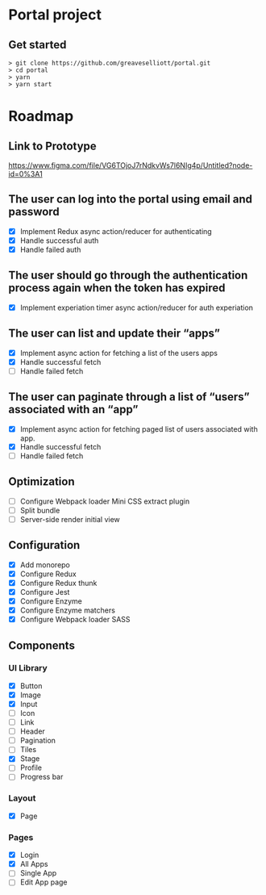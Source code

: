 # Portal project
## Get started
```
> git clone https://github.com/greaveselliott/portal.git
> cd portal
> yarn
> yarn start
```

# Roadmap
## Link to Prototype
https://www.figma.com/file/VG6TOjoJ7rNdkvWs7l6NIg4p/Untitled?node-id=0%3A1

## The user can log into the portal using email and password
- [x] Implement Redux async action/reducer for authenticating
- [x] Handle successful auth
- [x] Handle failed auth

## The user should go through the authentication process again when the token has expired
- [x] Implement experiation timer async action/reducer for auth experiation

## The user can list and update their “apps”
- [x] Implement async action for fetching a list of the users apps
- [x] Handle successful fetch
- [ ] Handle failed fetch

## The user can paginate through a list of “users” associated with an “app”
- [x] Implement async action for fetching paged list of users associated with app.
- [x] Handle successful fetch
- [ ] Handle failed fetch

## Optimization
- [ ] Configure Webpack loader Mini CSS extract plugin
- [ ] Split bundle
- [ ] Server-side render initial view

## Configuration
- [x] Add monorepo
- [x] Configure Redux
- [x] Configure Redux thunk
- [x] Configure Jest
- [x] Configure Enzyme
- [x] Configure Enzyme matchers
- [x] Configure Webpack loader SASS

## Components
### UI Library
- [x] Button
- [x] Image
- [x] Input
- [ ] Icon
- [ ] Link
- [ ] Header
- [ ] Pagination
- [ ] Tiles
- [x] Stage
- [ ] Profile
- [ ] Progress bar

### Layout
- [x] Page

### Pages
- [x] Login
- [x] All Apps
- [ ] Single App
- [ ] Edit App page

